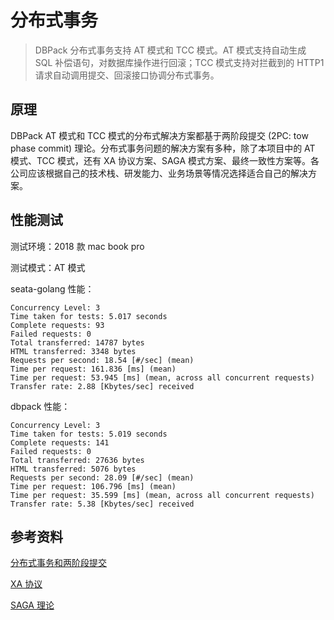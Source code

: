 # 分布式事务

> DBPack 分布式事务支持 AT 模式和 TCC 模式。AT 模式支持自动生成 SQL 补偿语句，对数据库操作进行回滚；TCC 模式支持对拦截到的 HTTP1  请求自动调用提交、回滚接口协调分布式事务。

## 原理

DBPack AT 模式和 TCC 模式的分布式解决方案都基于两阶段提交 (2PC: tow phase commit) 理论。分布式事务问题的解决方案有多种，除了本项目中的 AT 模式、TCC 模式，还有 XA 协议方案、SAGA 模式方案、最终一致性方案等。各公司应该根据自己的技术栈、研发能力、业务场景等情况选择适合自己的解决方案。



## 性能测试

测试环境：2018 款 mac book pro

测试模式：AT 模式

seata-golang 性能：

```
Concurrency Level: 3
Time taken for tests: 5.017 seconds
Complete requests: 93
Failed requests: 0
Total transferred: 14787 bytes
HTML transferred: 3348 bytes
Requests per second: 18.54 [#/sec] (mean)
Time per request: 161.836 [ms] (mean)
Time per request: 53.945 [ms] (mean, across all concurrent requests)
Transfer rate: 2.88 [Kbytes/sec] received
```

dbpack 性能：

```
Concurrency Level: 3
Time taken for tests: 5.019 seconds
Complete requests: 141
Failed requests: 0
Total transferred: 27636 bytes
HTML transferred: 5076 bytes
Requests per second: 28.09 [#/sec] (mean)
Time per request: 106.796 [ms] (mean)
Time per request: 35.599 [ms] (mean, across all concurrent requests)
Transfer rate: 5.38 [Kbytes/sec] received
```



## 参考资料

[分布式事务和两阶段提交](https://medium.com/geekculture/distributed-transactions-two-phase-commit-c82752d69324)

[XA 协议](https://pubs.opengroup.org/onlinepubs/009680699/toc.pdf)

[SAGA 理论](https://www.cs.cornell.edu/andru/cs711/2002fa/reading/sagas.pdf)

